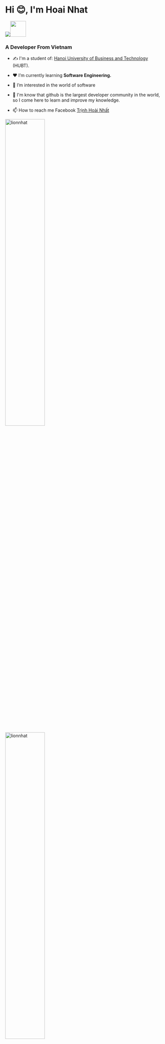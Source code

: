 <h1 align="left">Hi 😊, I'm Hoai Nhat</h1>
<p align="left"><img src="https://img.icons8.com/emoji/48/000000/vietnam-emoji.png"/><img src="https://thi.hubt.edu.vn/packages/hubt/img/logohubt.jpg" width="50px" height="50px"/></p>
<h3 align="left">A Developer From Vietnam </h3>

- ✍ I'm a student of:  <a href="http://hubt.edu.vn/">Hanoi University of Business and Technology </a>(HUBT).

- ❤ I’m currently learning **Software Engineering.**
- 👀 I’m interested in the world of software
- 💞️ I'm know that github is the largest developer community in the world, so I come here to learn and improve my knowledge.
- 📫 How to reach me Facebook [Trịnh Hoài Nhất](https://www.facebook.com/trinhhoainhat/)
</p>


  <tr>
    <td>
 <img src="https://github-readme-stats.vercel.app/api/top-langs/?username=lionnhat&bg_color=FFFFFF00&text_color=179fa3&layout=compact&hide=CSS&langs_count=10&custom_title=Most%20Used%20Language" alt="lionnhat" width="50%"/>
      <img src="https://github-readme-stats.vercel.app/api?username=lionnhat&bg_color=FFFFFF00&text_color=179fa3&show_icons=true&count_private=true&include_all_commits=true&custom_title=Hoai%20Nhat%20GitHubt%20Stats" alt="lionnhat" width="50%"/>
